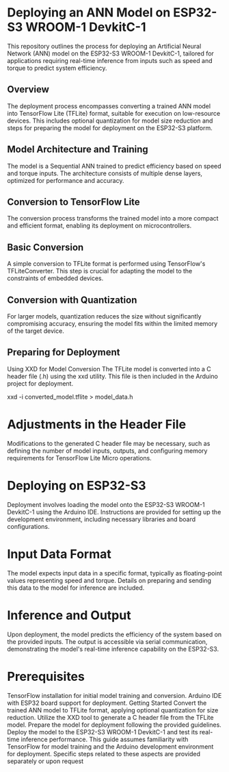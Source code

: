 # Deploying an ANN Model on ESP32-S3 WROOM-1 DevkitC-1
This repository outlines the process for deploying an Artificial Neural Network (ANN) model on the ESP32-S3 WROOM-1 DevkitC-1, tailored for applications requiring real-time inference from inputs such as speed and torque to predict system efficiency.

## Overview
The deployment process encompasses converting a trained ANN model into TensorFlow Lite (TFLite) format, suitable for execution on low-resource devices. This includes optional quantization for model size reduction and steps for preparing the model for deployment on the ESP32-S3 platform.

## Model Architecture and Training
The model is a Sequential ANN trained to predict efficiency based on speed and torque inputs. The architecture consists of multiple dense layers, optimized for performance and accuracy.

## Conversion to TensorFlow Lite
The conversion process transforms the trained model into a more compact and efficient format, enabling its deployment on microcontrollers.

## Basic Conversion
A simple conversion to TFLite format is performed using TensorFlow's TFLiteConverter. This step is crucial for adapting the model to the constraints of embedded devices.

## Conversion with Quantization
For larger models, quantization reduces the size without significantly compromising accuracy, ensuring the model fits within the limited memory of the target device.

## Preparing for Deployment
Using XXD for Model Conversion
The TFLite model is converted into a C header file (.h) using the xxd utility. This file is then included in the Arduino project for deployment.

xxd -i converted_model.tflite > model_data.h

# Adjustments in the Header File
Modifications to the generated C header file may be necessary, such as defining the number of model inputs, outputs, and configuring memory requirements for TensorFlow Lite Micro operations.

# Deploying on ESP32-S3
Deployment involves loading the model onto the ESP32-S3 WROOM-1 DevkitC-1 using the Arduino IDE. Instructions are provided for setting up the development environment, including necessary libraries and board configurations.

# Input Data Format
The model expects input data in a specific format, typically as floating-point values representing speed and torque. Details on preparing and sending this data to the model for inference are included.

# Inference and Output
Upon deployment, the model predicts the efficiency of the system based on the provided inputs. The output is accessible via serial communication, demonstrating the model's real-time inference capability on the ESP32-S3.

# Prerequisites
TensorFlow installation for initial model training and conversion.
Arduino IDE with ESP32 board support for deployment.
Getting Started
Convert the trained ANN model to TFLite format, applying optional quantization for size reduction.
Utilize the XXD tool to generate a C header file from the TFLite model.
Prepare the model for deployment following the provided guidelines.
Deploy the model to the ESP32-S3 WROOM-1 DevkitC-1 and test its real-time inference performance.
This guide assumes familiarity with TensorFlow for model training and the Arduino development environment for deployment. Specific steps related to these aspects are provided separately or upon request
